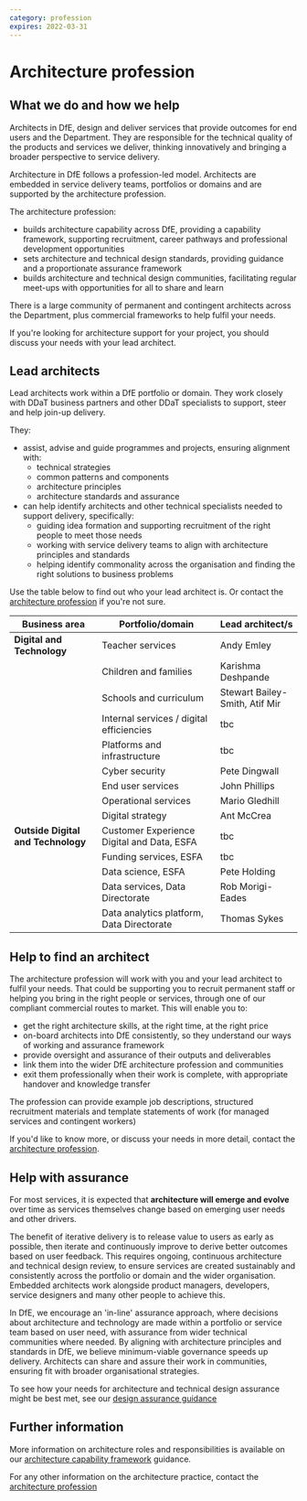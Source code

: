 ```yaml
---
category: profession
expires: 2022-03-31
---
```


# Architecture profession

## What we do and how we help

Architects in DfE, design and deliver services that provide outcomes for end users and the Department. They are responsible for the technical quality of the products and services we deliver, thinking innovatively and bringing a broader perspective to service delivery.

Architecture in DfE follows a profession-led model. Architects are embedded in service delivery teams, portfolios or domains and are supported by the architecture profession.

The architecture profession:

- builds architecture capability across DfE, providing a capability framework, supporting recruitment, career pathways and professional development opportunities
- sets architecture and technical design standards, providing guidance and a proportionate assurance framework
- builds architecture and technical design communities, facilitating regular meet-ups with opportunities for all to share and learn

There is a large community of permanent and contingent architects across the Department, plus commercial frameworks to help fulfil your needs.

If you're looking for architecture support for your project, you should discuss your needs with your lead architect.

## Lead architects

Lead architects work within a DfE portfolio or domain. They work closely with DDaT business partners and other DDaT specialists to support, steer and help join-up delivery.

They:

- assist, advise and guide programmes and projects, ensuring alignment with:
  - technical strategies
  - common patterns and components
  - architecture principles
  - architecture standards and assurance
- can help identify architects and other technical specialists needed to support delivery, specifically:
  - guiding idea formation and supporting recruitment of the right people to meet those needs  
  - working with service delivery teams to align with architecture principles and standards
  - helping identify commonality across the organisation and finding the right solutions to business problems

Use the table below to find out who your lead architect is. Or contact the [architecture profession](mailto:architecture.profession@education.gov.uk) if you're not sure.

| Business area | Portfolio/domain | Lead architect/s |
| - | - | - |
**Digital and Technology** | Teacher services | Andy Emley |
| | Children and families | Karishma Deshpande |
| | Schools and curriculum | Stewart Bailey-Smith, Atif Mir |
| | Internal services / digital efficiencies | tbc |
| | Platforms and infrastructure | tbc |
| | Cyber security | Pete Dingwall |
| | End user services | John Phillips |
| | Operational services | Mario Gledhill |
| | Digital strategy | Ant McCrea |
**Outside Digital and Technology** | Customer Experience Digital and Data, ESFA | tbc |
| | Funding services, ESFA | tbc |
| | Data science, ESFA | Pete Holding |
| | Data services, Data Directorate | Rob Morigi-Eades |
| | Data analytics platform, Data Directorate | Thomas Sykes |

## Help to find an architect

The architecture profession will work with you and your lead  architect to fulfil your needs. That could be supporting you to recruit permanent staff or helping you bring in the right people or services, through one of our compliant commercial routes to market. This will enable you to:
- get the right architecture skills, at the right time, at the right price
- on-board architects into DfE consistently, so they understand our ways of working and assurance framework
- provide oversight and assurance of their outputs and deliverables
- link them into the wider DfE architecture profession and communities
- exit them professionally when their work is complete, with appropriate handover and knowledge transfer

The profession can provide example job descriptions, structured recruitment materials and template statements of work (for managed services and contingent workers)

If you'd like to know more, or discuss your needs in more detail, contact the [architecture profession](mailto:architecture.profession@education.gov.uk).

## Help with assurance

For most services, it is expected that **architecture will emerge and evolve** over time as services themselves change based on emerging user needs and other drivers.

The benefit of iterative delivery is to release value to users as early as possible, then iterate and continuously improve to derive better outcomes based on user feedback. This requires ongoing, continuous architecture and technical design review, to ensure services are created sustainably and consistently across the portfolio or domain and the wider organisation. Embedded architects work alongside product managers, developers, service designers and many other people to achieve this.

In DfE, we encourage an 'in-line' assurance approach, where decisions about architecture and technology are made within a portfolio or service team based on user need, with assurance from wider technical communities where needed. By aligning with architecture principles and standards in DfE, we believe minimum-viable governance speeds up delivery. Architects can share and assure their work in communities, ensuring fit with broader organisational strategies.

To see how your needs for architecture and technical design assurance might be best met, see our [design assurance guidance](../../assurance/design-assurance/)

## Further information

More information on architecture roles and responsibilities is available on our [architecture capability framework](../../capability/architecture-capability-framework/) guidance.

For any other information on the architecture practice, contact the [architecture profession](mailto:architecture.profession@education.gov.uk)
